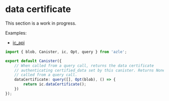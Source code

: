 # data certificate

This section is a work in progress.

Examples:

-   [ic_api](https://github.com/demergent-labs/azle/tree/main/examples/ic_api)

```typescript
import { blob, Canister, ic, Opt, query } from 'azle';

export default Canister({
    // When called from a query call, returns the data certificate
    // authenticating certified_data set by this canister. Returns None if not
    // called from a query call.
    dataCertificate: query([], Opt(blob), () => {
        return ic.dataCertificate();
    })
});
```
